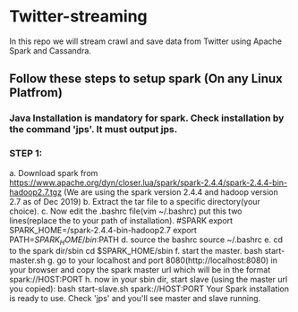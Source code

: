 # Twitter-streaming
In this repo we will stream crawl and save data from Twitter using Apache Spark and Cassandra.

## Follow these steps to setup spark (On any Linux Platfrom)

### Java Installation is mandatory for spark. Check installation by the command 'jps'. It must output jps.

### STEP 1:
a. Download spark from https://www.apache.org/dyn/closer.lua/spark/spark-2.4.4/spark-2.4.4-bin-hadoop2.7.tgz (We are using the spark version 2.4.4 and hadoop version 2.7 as of Dec 2019)
b. Extract the tar file to a specific directory(your choice).
c. Now edit the .bashrc file(vim ~/.bashrc) put this two lines(replace the <path to dir> to your path of installation).
    #SPARK
    export SPARK_HOME=<path to the dir>/spark-2.4.4-bin-hadoop2.7
    export PATH=$SPARK_HOME/bin:$PATH
d. source the bashrc
    source ~/.bashrc
e. cd to the spark dir/sbin
    cd $SPARK_HOME/sbin
f. start the master. 
    bash start-master.sh
g. go to your localhost and port 8080(http://localhost:8080) in your browser and copy the spark master url which will be in the format spark://HOST:PORT
h. now in your sbin dir, start slave (using the master url you copied):
    bash start-slave.sh spark://HOST:PORT
Your Spark installation is ready to use. Check 'jps' and you'll see master and slave running.
